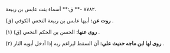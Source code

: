 ٧٧٨٢ -** ق:** أسماء بنت عابس بن ربيعة.

**روت عن:** أبيها عابس بن ربيعة النخعي الكوفي (ق) .

**روى عنها:** الحسن بن الحكم النخعي (ق) (١) .

**روى لها ابن ماجه حديث علي:** أن السقط ليراغم ربه إذا أدخل أبويه النار (٢) .